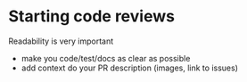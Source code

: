 # Starting code reviews

Readability is very important

- make you code/test/docs as clear as possible
- add context do your PR description (images, link to issues)
